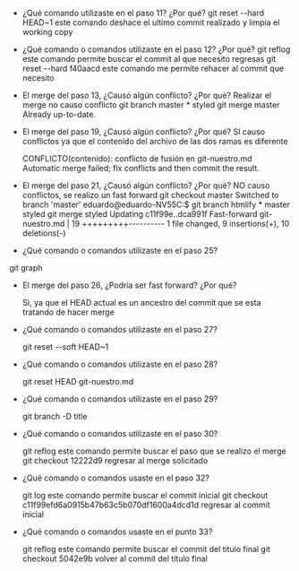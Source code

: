 - ¿Qué comando utilizaste en el paso 11? ¿Por qué?
	git reset --hard HEAD~1
    este comando deshace el ultimo commit realizado y limpia el working copy

- ¿Qué comando o comandos utilizaste en el paso 12? ¿Por qué?
	git reflog
        este comando permite buscar el commit al que necesito regresas
    git reset --hard f40aacd
        este comando me permite rehacer al commit que necesito

- El merge del paso 13, ¿Causó algún conflicto? ¿Por qué?
	Realizar el merge no causo conflicto
    git branch
          master
        * styled
    git merge master
        Already up-to-date.

- El merge del paso 19, ¿Causó algún conflicto? ¿Por qué?
	SI causo conflictos ya que el contenido del archivo de las dos ramas es diferente

    CONFLICTO(contenido): conflicto de fusión en git-nuestro.md
    Automatic merge failed; fix conflicts and then commit the result.

- El merge del paso 21, ¿Causó algún conflicto? ¿Por qué?
	NO causo conflictos, se realizo un fast forward
    git checkout master
        Switched to branch 'master'
        eduardo@eduardo-NV55C:$ git branch
          htmlify
        * master
          styled
    git merge styled
        Updating c11f99e..dca991f
        Fast-forward
        git-nuestro.md | 19 +++++++++----------
        1 file changed, 9 insertions(+), 10 deletions(-)

- ¿Qué comando o comandos utilizaste en el paso 25?

git graph

- El merge del paso 26, ¿Podría ser fast forward? ¿Por qué?

	Si, ya que el HEAD actual es un ancestro del commit que se esta
	tratando de hacer merge

- ¿Qué comando o comandos utilizaste en el paso 27?

	git reset --soft HEAD~1

- ¿Qué comando o comandos utilizaste en el paso 28?

	git reset HEAD git-nuestro.md

- ¿Qué comando o comandos utilizaste en el paso 29?

	git branch -D title

- ¿Qué comando o comandos utilizaste en el paso 30?

	git reflog
        este comando permite buscar el paso que se realizo el merge
    git checkout 12222d9
        regresar al merge solicitado

- ¿Qué comando o comandos usaste en el paso 32?

	git log
        este comando permite buscar el commit inicial
    git checkout c11f99efd6a0915b47b63c5b070df1600a4dcd1d
        regresar al commit inicial

- ¿Qué comando o comandos usaste en el punto 33?

	git reflog
        este comando permite buscar el commit del titulo final
    git checkout 5042e9b
        volver al commit del titulo final